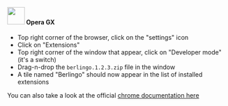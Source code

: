 ﻿‎

#### <img src="../images/opera-gx.png" style="height: 40px; width: auto;"> Opera GX

- Top right corner of the browser, click on the "settings" icon
- Click on "Extensions"
- Top right corner of the window that appear, click on "Developer mode" (it's a switch)
- Drag-n-drop the `berlingo.1.2.3.zip` file in the window
- A tile named "Berlingo" should now appear in the list of installed extensions

You can also take a look at the
official [chrome documentation here](https://developer.chrome.com/docs/extensions/get-started/tutorial/hello-world#load-unpacked)
